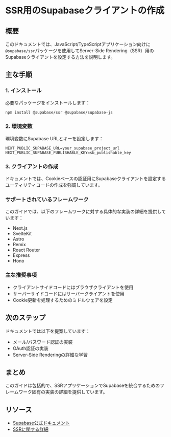 # SSR用のSupabaseクライアントの作成

## 概要

このドキュメントでは、JavaScript/TypeScriptアプリケーション向けに`@supabase/ssr`パッケージを使用してServer-Side Rendering（SSR）用のSupabaseクライアントを設定する方法を説明します。

## 主な手順

### 1. インストール

必要なパッケージをインストールします：

```bash
npm install @supabase/ssr @supabase/supabase-js
```

### 2. 環境変数

環境変数にSupabase URLとキーを設定します：

```
NEXT_PUBLIC_SUPABASE_URL=your_supabase_project_url
NEXT_PUBLIC_SUPABASE_PUBLISHABLE_KEY=sb_publishable_key
```

### 3. クライアントの作成

ドキュメントでは、Cookieベースの認証用にSupabaseクライアントを設定するユーティリティコードの作成を強調しています。

### サポートされているフレームワーク

このガイドでは、以下のフレームワークに対する具体的な実装の詳細を提供しています：

- Next.js
- SvelteKit
- Astro
- Remix
- React Router
- Express
- Hono

### 主な推奨事項

- クライアントサイドコードにはブラウザクライアントを使用
- サーバーサイドコードにはサーバークライアントを使用
- Cookie更新を処理するためのミドルウェアを設定

## 次のステップ

ドキュメントでは以下を提案しています：

- メール/パスワード認証の実装
- OAuth認証の実装
- Server-Side Renderingの詳細な学習

## まとめ

このガイドは包括的で、SSRアプリケーションでSupabaseを統合するためのフレームワーク固有の実装の詳細を提供しています。

## リソース

- [Supabase公式ドキュメント](https://supabase.com/docs)
- [SSRに関する詳細](https://supabase.com/docs/guides/auth/server-side)
